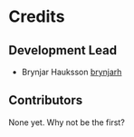 # Credits

## Development Lead

- Brynjar Hauksson [brynjarh](https://github.com/brynjarh)

## Contributors

None yet. Why not be the first?